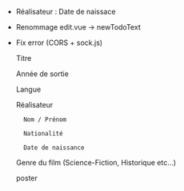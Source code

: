 - Réalisateur : Date de naissace
- Renommage edit.vue -> newTodoText
- Fix error (CORS + sock.js)



    Titre

    Année de sortie

    Langue

    Réalisateur

        Nom / Prénom

        Nationalité

        Date de naissance

    Genre du film (Science-Fiction, Historique etc…​)

    poster